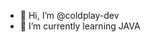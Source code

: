 - 👋 Hi, I’m @coldplay-dev
- 🌱 I’m currently learning JAVA

<!---
coldplay-dev/coldplay-dev is a ✨ special ✨ repository because its `README.md` (this file) appears on your GitHub profile.
You can click the Preview link to take a look at your changes.
--->
